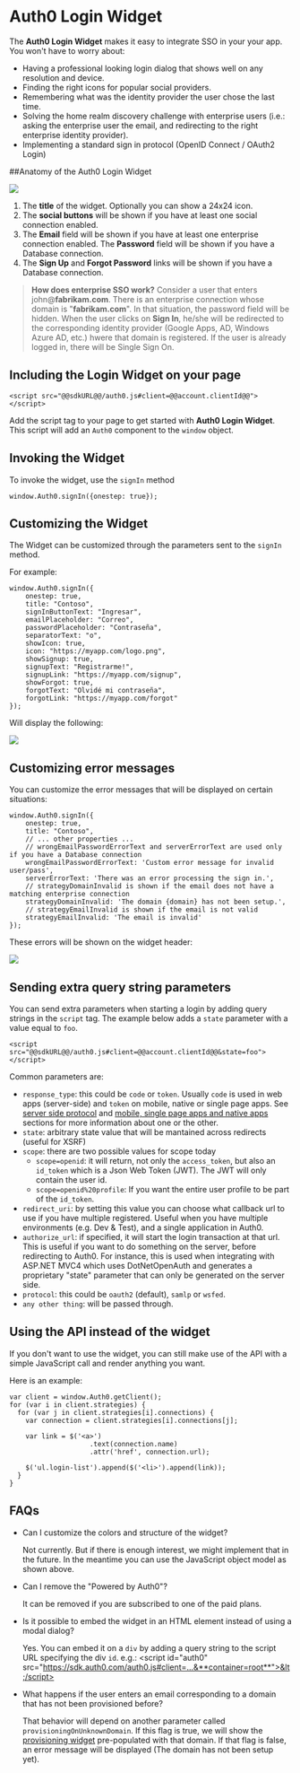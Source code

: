 # Auth0 Login Widget

The __Auth0 Login Widget__ makes it easy to integrate SSO in your your app. You won't have to worry about:

* Having a professional looking login dialog that shows well on any resolution and device.
* Finding the right icons for popular social providers.
* Remembering what was the identity provider the user chose the last time.
* Solving the home realm discovery challenge with enterprise users (i.e.: asking the enterprise user the email, and redirecting to the right enterprise identity provider).
* Implementing a standard sign in protocol (OpenID Connect / OAuth2 Login)

##Anatomy of the Auth0 Login Widget

![](img/widget-numbered.png)

1. The __title__ of the widget. Optionally you can show a 24x24 icon.
2. The __social buttons__ will be shown if you have at least one social connection enabled.
3. The __Email__ field will be shown if you have at least one enterprise connection enabled. The __Password__ field will be shown if you have a Database connection. 
4. The __Sign Up__ and __Forgot Password__ links will be shown if you have a Database connection. 

> **How does enterprise SSO work?** Consider a user that enters john@**fabrikam.com**. There is an enterprise connection whose domain is "**fabrikam.com**". In that situation, the password field will be hidden. When the user clicks on __Sign In__, he/she will be redirected to the corresponding identity provider (Google Apps, AD, Windows Azure AD, etc.) hwere that domain is registered. If the user is already logged in, there will be Single Sign On.

## Including the Login Widget on your page

    <script src="@@sdkURL@@/auth0.js#client=@@account.clientId@@"></script>

Add the script tag to your page to get started with __Auth0 Login Widget__. This script will add an `Auth0` component to the `window` object.

## Invoking the Widget

To invoke the widget, use the `signIn` method

    window.Auth0.signIn({onestep: true});

## Customizing the Widget

The Widget can be customized through the parameters sent to the `signIn` method.

For example:

    window.Auth0.signIn({
        onestep: true,
        title: "Contoso",
        signInButtonText: "Ingresar", 
        emailPlaceholder: "Correo", 
        passwordPlaceholder: "Contraseña",
        separatorText: "o",
        showIcon: true,
        icon: "https://myapp.com/logo.png",
        showSignup: true,
        signupText: "Registrarme!", 
        signupLink: "https://myapp.com/signup", 
        showForgot: true,
        forgotText: "Olvidé mi contraseña",
        forgotLink: "https://myapp.com/forgot"
    });

Will display the following:

![](img/widget-customized.png)

## Customizing error messages

You can customize the error messages that will be displayed on certain situations:

    window.Auth0.signIn({
        onestep: true,
        title: "Contoso",
        // ... other properties ... 
        // wrongEmailPasswordErrorText and serverErrorText are used only if you have a Database connection
        wrongEmailPasswordErrorText: 'Custom error message for invalid user/pass',
        serverErrorText: 'There was an error processing the sign in.',
        // strategyDomainInvalid is shown if the email does not have a matching enterprise connection
        strategyDomainInvalid: 'The domain {domain} has not been setup.',
        // strategyEmailInvalid is shown if the email is not valid
        strategyEmailInvalid: 'The email is invalid'
    });

These errors will be shown on the widget header:

![](img/widget-error.png)

## Sending extra query string parameters

You can send extra parameters when starting a login by adding query strings in the `script` tag. The example below adds a `state` parameter with a value equal to `foo`.

    <script src="@@sdkURL@@/auth0.js#client=@@account.clientId@@&state=foo"></script>

Common parameters are:

* `response_type`: this could be `code` or `token`. Usually `code` is used in web apps (server-side) and `token` on mobile, native or single page apps. See [server side protocol](oauth-web-protocol) and [mobile, single page apps and native apps](oauth-implicit-protocol) sections for more information about one or the other.
* `state`: arbitrary state value that will be mantained across redirects (useful for XSRF)
* `scope`: there are two possible values for scope today
    * `scope=openid`: it will return, not only the `access_token`, but also an `id_token` which is a Json Web Token (JWT). The JWT will only contain the user id.
    * `scope=openid%20profile`: If you want the entire user profile to be part of the `id_token`.
* `redirect_uri`: by setting this value you can choose what callback url to use if you have multiple registered. Useful when you have multiple environments (e.g. Dev & Test), and a single application in Auth0.
* `authorize_url`: if specified, it will start the login transaction at that url. This is useful if you want to do something on the server, before redirecting to Auth0. For instance, this is used when integrating with ASP.NET MVC4 which uses DotNetOpenAuth and generates a proprietary "state" parameter that can only be generated on the server side.
* `protocol`: this could be `oauth2` (default), `samlp` or `wsfed`.
* `any other thing`: will be passed through.

## Using the API instead of the widget

If you don't want to use the widget, you can still make use of the API with a simple JavaScript call and render anything you want.

Here is an example:

    var client = window.Auth0.getClient();
    for (var i in client.strategies) {
      for (var j in client.strategies[i].connections) {
        var connection = client.strategies[i].connections[j];
        
        var link = $('<a>')
                        .text(connection.name)
                        .attr('href', connection.url);
        
        $('ul.login-list').append($('<li>').append(link));
      }
    }

## FAQs

* Can I customize the colors and structure of the widget?

    Not currently. But if there is enough interest, we might implement that in the future. In the meantime you can use the JavaScript object model as shown above.

* Can I remove the "Powered by Auth0"?

    It can be removed if you are subscribed to one of the paid plans.

* Is it possible to embed the widget in an HTML element instead of using a modal dialog?

    Yes. You can embed it on a `div` by adding a query string to the script URL specifying the div `id`. e.g.: &lt;script id="auth0" src="https://sdk.auth0.com/auth0.js#client=...&**container=root**">&lt;/script>

* What happens if the user enters an email corresponding to a domain that has not been provisioned before? 

    That behavior will depend on another parameter called `provisioningOnUnknownDomain`. If this flag is true, we will show the [provisioning widget](#) pre-populated with that domain. If that flag is false, an error message will be displayed (The domain has not been setup yet).

